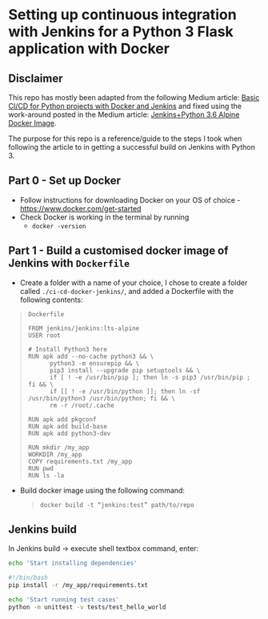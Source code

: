 # Setting up continuous integration with Jenkins for a Python 3 Flask application with Docker

## Disclaimer
This repo has mostly been adapted from the following Medium article: [Basic CI/CD for Python projects with Docker and Jenkins](https://medium.com/faun/basic-ci-cd-for-python-projects-with-docker-and-jenkins-38eeb547fb28) and fixed using the work-around posted in the Medium article: [Jenkins+Python 3.6 Alpine Docker Image](https://medium.com/@mirsaeedi/jenkins-python-3-6-alpine-docker-image-8c22bd025533).

The purpose for this repo is a reference/guide to the steps I took when following the article to in getting a successful build on Jenkins with Python 3.

## Part 0 - Set up Docker

- Follow instructions for downloading Docker on your OS of choice - https://www.docker.com/get-started
- Check Docker is working in the terminal by running
    - `docker -version`


## Part 1 - Build a customised docker image of Jenkins with `Dockerfile`

- Create a folder with a name of your choice, I chose to create a folder called `./ci-cd-docker-jenkins/`, and added a Dockerfile with the following contents:

> `Dockerfile`
> ```docker
>FROM jenkins/jenkins:lts-alpine
>USER root
>
># Install Python3 here 
>RUN apk add --no-cache python3 && \
>       python3 -m ensurepip && \
>       pip3 install --upgrade pip setuptools && \
>       if [ ! -e /usr/bin/pip ]; then ln -s pip3 /usr/bin/pip ; fi && \
>       if [[ ! -e /usr/bin/python ]]; then ln -sf /usr/bin/python3 /usr/bin/python; fi && \
>       rm -r /root/.cache
>
>RUN apk add pkgconf
>RUN apk add build-base
>RUN apk add python3-dev
>
>RUN mkdir /my_app
>WORKDIR /my_app
>COPY requirements.txt /my_app
>RUN pwd
>RUN ls -la


- Build docker image using the following command:
    > `docker build -t “jenkins:test” path/to/repo`


## Jenkins build
In Jenkins build -> execute shell textbox command, enter:

```sh
echo 'Start installing dependencies'

#!/bin/bash
pip install -r /my_app/requirements.txt

echo 'Start running test cases'
python -m unittest -v tests/test_hello_world
```